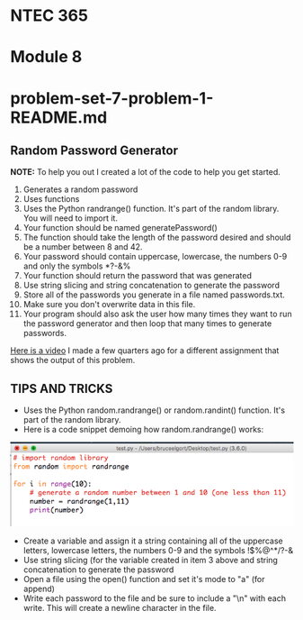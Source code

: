 # NTEC 365
# Module 8
# problem-set-7-problem-1-README.md

## Random Password Generator

**NOTE:** To help you out I created a lot of the code to help you get started.

1. Generates a random password
2. Uses functions
3. Uses the Python randrange() function. It's part of the random library. You will need to import it.
4. Your function should be named generatePassword()
5. The function should take the length of the password desired and should be a number between 8 and 42.
6. Your password should contain uppercase, lowercase, the numbers 0-9 and only the symbols *?-&%
7. Your function should return the password that was generated
8. Use string slicing and string concatenation to generate the password
9. Store all of the passwords you generate in a file named passwords.txt.
10. Make sure you don't overwrite data in this file.
11. Your program should also ask the user how many times they want to run the password generator and then loop that many times to generate passwords.

[Here is a video](https://youtu.be/BQRWnjK3tO4) I made a few quarters ago for a different assignment that shows the output of this problem.

## TIPS AND TRICKS

- Uses the Python random.randrange() or random.randint() function. It's part of the random library.
- Here is a code snippet demoing how random.randrange() works:

![How random.randrange() works](randrange.png)

- Create a variable and assign it a string containing all of the uppercase letters, lowercase letters, the numbers 0-9 and the symbols !$%@^*/?-&
- Use string slicing (for the variable created in item 3 above and string concatenation to generate the password
- Open a file using the open() function and set it's mode to "a" (for append)
- Write each password to the file and be sure to include a "\n" with each write. This will create a newline character in the file.
